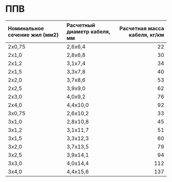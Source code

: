 # ППВ

|  Номинальное сечение жил (мм2)   | Расчетный диаметр кабеля, мм   |   Расчетная масса кабеля, кг/км |
|:---------------------------------|:-------------------------------|--------------------------------:|
| 2х0,75                           | 2,6х6,4                        |                              22 |
| 2х1,0                            | 2,8х6,8                        |                              30 |
| 2х1,2                            | 3,1х7,4                        |                              34 |
| 2х1,5                            | 3,3х7,8                        |                              40 |
| 2х2,0                            | 3,7х8,6                        |                              53 |
| 2х2,5                            | 3,9х9,0                        |                              62 |
| 2х3,0                            | 4,0х9,2                        |                              76 |
| 2х4,0                            | 4,4х10,0                       |                              92 |
| 3х0,75                           | 2,6х10,2                       |                              33 |
| 3х1,0                            | 2,8х10,8                       |                              45 |
| 3х1,2                            | 3,1х11,7                       |                              51 |
| 3х1,5                            | 3,3х12,3                       |                              60 |
| 3х2,0                            | 3,7х13,5                       |                              79 |
| 3х2,5                            | 3,9х14,1                       |                              94 |
| 3х3,0                            | 4,0х14,4                       |                             112 |
| 3х4,0                            | 4,4х15,6                       |                             137 |